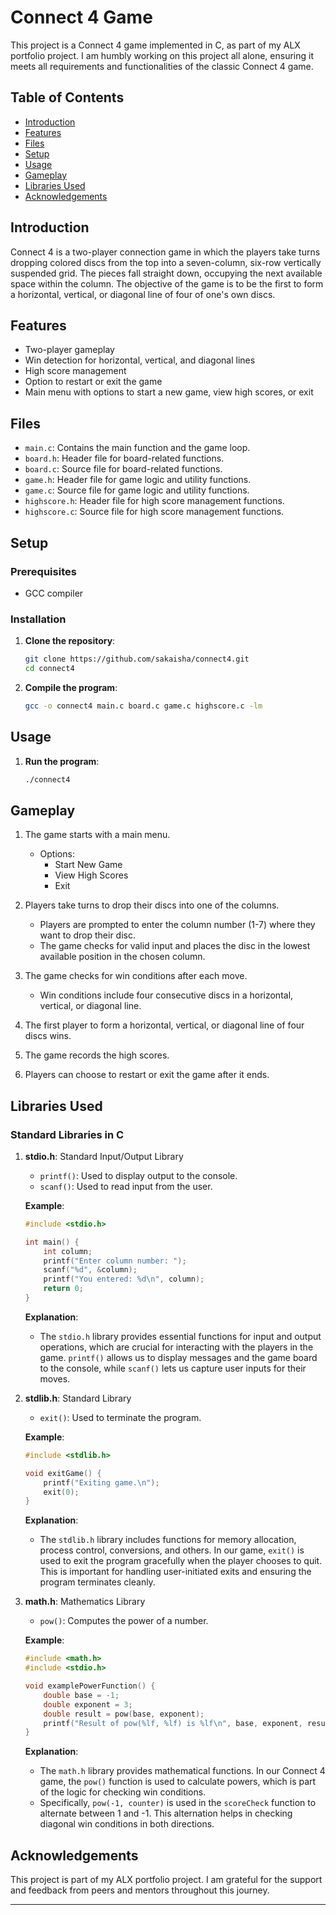 # Connect 4 Game

This project is a Connect 4 game implemented in C, as part of my ALX portfolio project. I am humbly working on this project all alone, ensuring it meets all requirements and functionalities of the classic Connect 4 game.

## Table of Contents
- [Introduction](#introduction)
- [Features](#features)
- [Files](#files)
- [Setup](#setup)
- [Usage](#usage)
- [Gameplay](#gameplay)
- [Libraries Used](#libraries-used)
- [Acknowledgements](#acknowledgements)

## Introduction

Connect 4 is a two-player connection game in which the players take turns dropping colored discs from the top into a seven-column, six-row vertically suspended grid. The pieces fall straight down, occupying the next available space within the column. The objective of the game is to be the first to form a horizontal, vertical, or diagonal line of four of one's own discs.

## Features

- Two-player gameplay
- Win detection for horizontal, vertical, and diagonal lines
- High score management
- Option to restart or exit the game
- Main menu with options to start a new game, view high scores, or exit

## Files

- `main.c`: Contains the main function and the game loop.
- `board.h`: Header file for board-related functions.
- `board.c`: Source file for board-related functions.
- `game.h`: Header file for game logic and utility functions.
- `game.c`: Source file for game logic and utility functions.
- `highscore.h`: Header file for high score management functions.
- `highscore.c`: Source file for high score management functions.

## Setup

### Prerequisites

- GCC compiler

### Installation

1. **Clone the repository**:
   ```sh
   git clone https://github.com/sakaisha/connect4.git
   cd connect4
   ```

2. **Compile the program**:
   ```sh
   gcc -o connect4 main.c board.c game.c highscore.c -lm
   ```

## Usage

1. **Run the program**:
   ```sh
   ./connect4
   ```

## Gameplay

1. The game starts with a main menu.
   - Options:
     - Start New Game
     - View High Scores
     - Exit

2. Players take turns to drop their discs into one of the columns.
   - Players are prompted to enter the column number (1-7) where they want to drop their disc.
   - The game checks for valid input and places the disc in the lowest available position in the chosen column.

3. The game checks for win conditions after each move.
   - Win conditions include four consecutive discs in a horizontal, vertical, or diagonal line.

4. The first player to form a horizontal, vertical, or diagonal line of four discs wins.
5. The game records the high scores.
6. Players can choose to restart or exit the game after it ends.

## Libraries Used

### Standard Libraries in C

1. **stdio.h**: Standard Input/Output Library
   - `printf()`: Used to display output to the console.
   - `scanf()`: Used to read input from the user.

   **Example**:
   ```c
   #include <stdio.h>

   int main() {
       int column;
       printf("Enter column number: ");
       scanf("%d", &column);
       printf("You entered: %d\n", column);
       return 0;
   }
   ```

   **Explanation**:
   - The `stdio.h` library provides essential functions for input and output operations, which are crucial for interacting with the players in the game. `printf()` allows us to display messages and the game board to the console, while `scanf()` lets us capture user inputs for their moves.

2. **stdlib.h**: Standard Library
   - `exit()`: Used to terminate the program.

   **Example**:
   ```c
   #include <stdlib.h>

   void exitGame() {
       printf("Exiting game.\n");
       exit(0);
   }
   ```

   **Explanation**:
   - The `stdlib.h` library includes functions for memory allocation, process control, conversions, and others. In our game, `exit()` is used to exit the program gracefully when the player chooses to quit. This is important for handling user-initiated exits and ensuring the program terminates cleanly.

3. **math.h**: Mathematics Library
   - `pow()`: Computes the power of a number.

   **Example**:
   ```c
   #include <math.h>
   #include <stdio.h>

   void examplePowerFunction() {
       double base = -1;
       double exponent = 3;
       double result = pow(base, exponent);
       printf("Result of pow(%lf, %lf) is %lf\n", base, exponent, result);
   }
   ```

   **Explanation**:
   - The `math.h` library provides mathematical functions. In our Connect 4 game, the `pow()` function is used to calculate powers, which is part of the logic for checking win conditions.
   - Specifically, `pow(-1, counter)` is used in the `scoreCheck` function to alternate between 1 and -1. This alternation helps in checking diagonal win conditions in both directions.

## Acknowledgements

This project is part of my ALX portfolio project. I am grateful for the support and feedback from peers and mentors throughout this journey.

---
